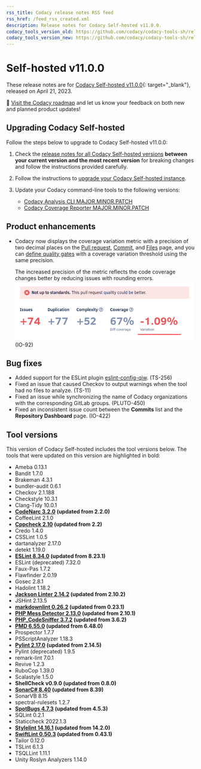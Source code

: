 ```yaml
---
rss_title: Codacy release notes RSS feed
rss_href: /feed_rss_created.xml
description: Release notes for Codacy Self-hosted v11.0.0.
codacy_tools_version_old: https://github.com/codacy/codacy-tools-sh/releases/tag/sh-1.1.3
codacy_tools_version_new: https://github.com/codacy/codacy-tools-sh/releases/tag/sh-1.1.6
---
```


# Self-hosted v11.0.0

These release notes are for [Codacy Self-hosted v11.0.0](https://github.com/codacy/chart/releases/tag/11.0.0){: target="_blank"}, released on April 21, 2023.<!-- TODO Update release date -->

📢 [Visit the Codacy roadmap](https://roadmap.codacy.com) and <span class="skip-vale">let us know</span> your feedback on both new and planned product updates!

<!--TODO Check these issues manually

Jira issues without release notes

Epics:
-   https://codacy.atlassian.net/browse/DOCS-209
Bugs and Community Issues:

Jira issues with disabled release notes

Epics:
-   https://codacy.atlassian.net/browse/IO-439
Bugs and Community Issues:
-   https://codacy.atlassian.net/browse/IO-397
-   https://codacy.atlassian.net/browse/IO-393
-   https://codacy.atlassian.net/browse/CY-6630
-   https://codacy.atlassian.net/browse/CY-6586
-->

## Upgrading Codacy Self-hosted

Follow the steps below to upgrade to Codacy Self-hosted v11.0.0:

1.  Check the [release notes for all Codacy Self-hosted versions](../index.md#self-hosted) **between your current version and the most recent version** for breaking changes and follow the instructions provided <span class="skip-vale">carefully</span>.

1.  Follow the instructions to [upgrade your Codacy Self-hosted instance](https://docs.codacy.com/v11.0/chart/maintenance/upgrade/).

1.  Update your Codacy command-line tools to the following versions:<!--TODO Update CLI tool versions-->

    -   [Codacy Analysis CLI MAJOR.MINOR.PATCH](https://github.com/codacy/codacy-analysis-cli/releases/tag/MAJOR.MINOR.PATCH)
    -   [Codacy Coverage Reporter MAJOR.MINOR.PATCH](https://github.com/codacy/codacy-coverage-reporter/releases/tag/MAJOR.MINOR.PATCH)

## Product enhancements

-   Codacy now displays the coverage variation metric with a precision of two decimal places on the [Pull request](https://docs.codacy.com/v11.0/repositories/pull-requests/), [Commit](https://docs.codacy.com/v11.0/repositories/commits/), and [Files](https://docs.codacy.com/v11.0/repositories/files/) page, and you can [define quality gates](https://docs.codacy.com/v11.0/repositories-configure/adjusting-quality-settings/#gates) with a coverage variation threshold using the same precision.

    The increased precision of the metric reflects the code coverage changes better by reducing issues with rounding errors. ![Coverage variation on the Pull request quality overview](../images/io-92.png) (IO-92)

## Bug fixes

-   Added support for the ESLint plugin [<span class="skip-vale">eslint-config-qiw</span>](https://www.npmjs.com/package/eslint-config-qiwi). (TS-256)
-   Fixed an issue that caused Checkov to output warnings when the tool had no files to analyze. (TS-11)
-   Fixed an issue while synchronizing the name of Codacy organizations with the corresponding GitLab groups. (PLUTO-450)
-   Fixed an inconsistent issue count between the **Commits** list and the **Repository Dashboard** page. (IO-422)

## Tool versions

This version of Codacy Self-hosted includes the tool versions below. The tools that were updated on this version are highlighted in bold:

-   Ameba 0.13.1
-   Bandit 1.7.0
-   Brakeman 4.3.1
-   bundler-audit 0.6.1
-   Checkov 2.1.188
-   Checkstyle 10.3.1
-   Clang-Tidy 10.0.1
-   **[CodeNarc 3.2.0](https://github.com/CodeNarc/CodeNarc/blob/master/CHANGELOG.md) (updated from 2.2.0)**
-   CoffeeLint 2.1.0
-   **[Cppcheck 2.10](https://github.com/danmar/cppcheck/releases/tag/2.10) (updated from 2.2)**
-   Credo 1.4.0
-   CSSLint 1.0.5
-   dartanalyzer 2.17.0
-   detekt 1.19.0
-   **[ESLint 8.34.0](https://github.com/eslint/eslint/releases/tag/v8.34.0) (updated from 8.23.1)**
-   ESLint (deprecated) 7.32.0
-   Faux-Pas 1.7.2
-   Flawfinder 2.0.19
-   Gosec 2.8.1
-   Hadolint 1.18.2
-   **[Jackson Linter 2.14.2](https://github.com/FasterXML/jackson/wiki/Jackson-Release-2.14.2) (updated from 2.10.2)**
-   JSHint 2.13.5
-   **[markdownlint 0.26.2](https://github.com/DavidAnson/markdownlint/releases/tag/v0.26.2) (updated from 0.23.1)**
-   **[PHP Mess Detector 2.13.0](https://github.com/phpmd/phpmd/releases/tag/2.13.0) (updated from 2.10.1)**
-   **[PHP_CodeSniffer 3.7.2](https://github.com/squizlabs/PHP_CodeSniffer/releases/tag/3.7.2) (updated from 3.6.2)**
-   **[PMD 6.55.0](https://pmd.sourceforge.io/pmd-6.55.0/pmd_release_notes.html) (updated from 6.48.0)**
-   Prospector 1.7.7
-   PSScriptAnalyzer 1.18.3
-   **[Pylint 2.17.0](https://github.com/PyCQA/pylint/releases/tag/v2.17.0) (updated from 2.14.5)**
-   Pylint (deprecated) 1.9.5
-   remark-lint 7.0.1
-   Revive 1.2.3
-   RuboCop 1.39.0
-   Scalastyle 1.5.0
-   **ShellCheck v0.9.0 (updated from 0.8.0)**
-   **[SonarC# 8.40](https://github.com/SonarSource/sonar-dotnet/tags) (updated from 8.39)**
-   SonarVB 8.15
-   spectral-rulesets 1.2.7
-   **[SpotBugs 4.7.3](https://github.com/spotbugs/spotbugs/releases/tag/4.7.3) (updated from 4.5.3)**
-   SQLint 0.2.1
-   Staticcheck 2022.1.3
-   **[Stylelint 14.16.1](https://github.com/stylelint/stylelint/releases/tag/14.16.1) (updated from 14.2.0)**
-   **[SwiftLint 0.50.3](https://github.com/realm/SwiftLint/releases/tag/0.50.3) (updated from 0.43.1)**
-   Tailor 0.12.0
-   TSLint 6.1.3
-   TSQLLint 1.11.1
-   Unity Roslyn Analyzers 1.14.0
